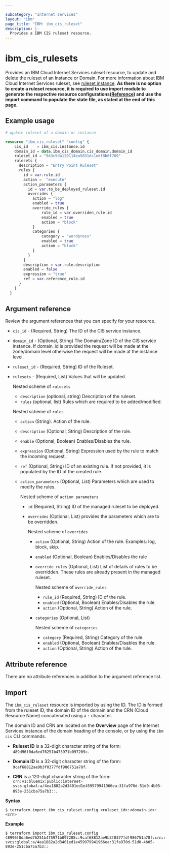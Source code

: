 ```yaml
---

subcategory: "Internet services"
layout: "ibm"
page_title: "IBM: ibm_cis_ruleset"
description: |-
  Provides a IBM CIS ruleset resource.
---
```


# ibm_cis_rulesets
Provides an IBM Cloud Internet Services ruleset resource, to update and delete the ruleset of an Instance or Domain. For more information about IBM Cloud Internet Services ruleset, see [ruleset instance](https://cloud.ibm.com/docs/cis?topic=cis-managed-rules-overview).
**As there is no option to create a ruleset resource, it is required to use import module to generate the respective resource configurations([Reference](https://test.cloud.ibm.com/docs/cis?topic=cis-terraform-generating-configuration)) and use the import command to populate the state file, as stated at the end of this page.**

## Example usage

```terraform
# update ruleset of a domain or instance

resource "ibm_cis_ruleset" "config" {
    cis_id    = ibm_cis.instance.id
    domain_id = data.ibm_cis_domain.cis_domain.domain_id
    ruleset_id = "943c5da120114ea5831dc1edf8b6f769"
    rulesets {
      description = "Entry Point Ruleset"
      rules {
        id = var.rule.id
        action =  "execute"
        action_parameters {
          id = var.to_be_deployed_ruleset.id
          overrides {
            action = "log"
            enabled = true
            override_rules {
                rule_id = var.overriden_rule.id
                enabled = true
                action = "block"
            }
            categories {
                category = "wordpress"
                enabled = true
                action = "block"
            }
          }
        }
        description = var.rule.description
        enabled = false
        expression = "true"
        ref = var.reference_rule.id
      }
    }
  }

```

## Argument reference
Review the argument references that you can specify for your resource. 

- `cis_id` - (Required, String) The ID of the CIS service instance.
- `domain_id` - (Optional, String) The Domain/Zone ID of the CIS service instance. If domain_id is provided the request will be made at the zone/domain level otherwise the request will be made at the instance level.
- `ruleset_id` - (Required, String) ID of the Ruleset.
- `rulesets` - (Required, List) Values that will be updated.

  Nested scheme of `rulesets`
  - `description` (optional, string) Description of the ruleset.
  - `rules` (optional, list) Rules which are required to be added/modified.

  Nested scheme of `rules`
    - `action` (String). Action of the rule.
    - `description` (Optional, String) Description of the rule.
    - `enable` (Optional, Boolean) Enables/Disables the rule.
    - `expression` (Optional, String) Expression used by the rule to match the incoming request.
    - `ref` (Optional, String) ID of an existing rule. If not provided, it is populated by the ID of the created rule.
    - `action_parameters` (Optional, List) Parameters which are used to modify the rules.
    
      Nested scheme of `action parameters`
      - `id` (Required, String) ID of the managed ruleset to be deployed.
      - `overrides` (Optional, List) provides the parameters which are to be overridden.

        Nested scheme of `overrides`
        - `action` (Optional, String) Action of the rule. Examples: log, block, skip.
        - `enabled` (Optional, Boolean) Enables/Disables the rule
        - `override_rules` (Optional, List) List of details of rules to be overridden. These rules are already present in the managed ruleset.

          Nested scheme of `override_rules`
          - `rule_id` (Required, String) ID of the rule.
          - `enabled` (Optional, Boolean) Enables/Disables the rule.
          - `action` (Optional, String) Action of the rule.
        
        - `categories` (Optional, List)
          
          Nested scheme of `categories`
          - `category` (Required, String) Category of the rule.
          - `enabled` (Optional, Boolean) Enables/Disables the rule.
          - `action` (Optional, String) Action of the rule.

        

## Attribute reference
There are no attribute references in addition to the argument reference list.


## Import
The `ibm_cis_ruleset` resource is imported by using the ID. The ID is formed from the ruleset ID, the domain ID of the domain and the CRN (Cloud Resource Name) concatenated  using a `:` character.

The domain ID and CRN are located on the **Overview** page of the Internet Services instance of the domain heading of the console, or by using the `ibm cis` CLI commands.

- **Ruleset ID** is a 32-digit character string of the form: `489d96f0da6ed76251b475971b097205c`.

- **Domain ID** is a 32-digit character string of the form: `9caf68812ae9b3f0377fdf986751a78f`.

- **CRN** is a 120-digit character string of the form: `crn:v1:bluemix:public:internet-svcs:global:a/4ea1882a2d3401ed1e459979941966ea:31fa970d-51d0-4b05-893e-251cba75a7b3::`.

**Syntax**

```
$ terraform import ibm_cis_ruleset.config <ruleset_id>:<domain-id>:<crn>
```

**Example**

```
$ terraform import ibm_cis_ruleset.config 48996f0da6ed76251b475971b097205c:9caf68812ae9b3f0377fdf986751a78f:crn:v1:bluemix:public:internet-svcs:global:a/4ea1882a2d3401ed1e459979941966ea:31fa970d-51d0-4b05-893e-251cba75a7b3::
```
